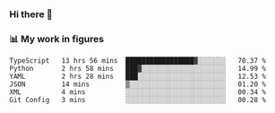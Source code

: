 ### Hi there 👋

### 📊 My work in figures

<!--START_SECTION:waka-->

```text
TypeScript   13 hrs 56 mins  █████████████████▓░░░░░░░   70.37 %
Python       2 hrs 58 mins   ███▓░░░░░░░░░░░░░░░░░░░░░   14.99 %
YAML         2 hrs 28 mins   ███░░░░░░░░░░░░░░░░░░░░░░   12.53 %
JSON         14 mins         ▒░░░░░░░░░░░░░░░░░░░░░░░░   01.20 %
XML          4 mins          ░░░░░░░░░░░░░░░░░░░░░░░░░   00.34 %
Git Config   3 mins          ░░░░░░░░░░░░░░░░░░░░░░░░░   00.28 %
```

<!--END_SECTION:waka-->
